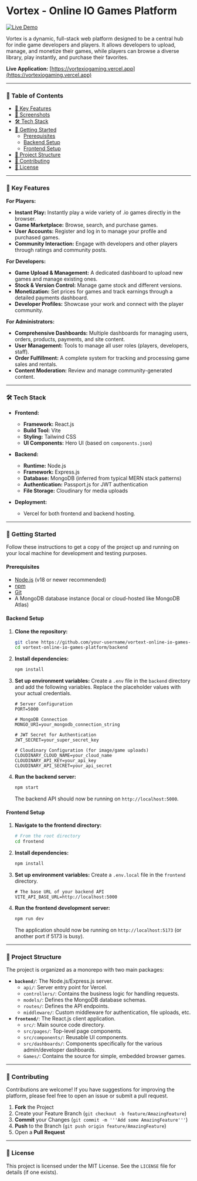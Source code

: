 # Vortex - Online IO Games Platform

[![Live Demo](https://img.shields.io/badge/Live-Demo-brightgreen?style=for-the-badge)](https://vortexiogaming.vercel.app)

Vortex is a dynamic, full-stack web platform designed to be a central hub for indie game developers and players. It allows developers to upload, manage, and monetize their games, while players can browse a diverse library, play instantly, and purchase their favorites.

**Live Application:** [https://vortexiogaming.vercel.app](https://vortexiogaming.vercel.app)

---

### 📖 Table of Contents
- [🌟 Key Features](#-key-features)
- [📸 Screenshots](#-screenshots)
- [🛠️ Tech Stack](#-tech-stack)
- [🚀 Getting Started](#-getting-started)
  - [Prerequisites](#prerequisites)
  - [Backend Setup](#backend-setup)
  - [Frontend Setup](#frontend-setup)
- [📂 Project Structure](#-project-structure)
- [🤝 Contributing](#-contributing)
- [📜 License](#-license)

---

### 🌟 Key Features

**For Players:**
- **Instant Play:** Instantly play a wide variety of .io games directly in the browser.
- **Game Marketplace:** Browse, search, and purchase games.
- **User Accounts:** Register and log in to manage your profile and purchased games.
- **Community Interaction:** Engage with developers and other players through ratings and community posts.

**For Developers:**
- **Game Upload & Management:** A dedicated dashboard to upload new games and manage existing ones.
- **Stock & Version Control:** Manage game stock and different versions.
- **Monetization:** Set prices for games and track earnings through a detailed payments dashboard.
- **Developer Profiles:** Showcase your work and connect with the player community.

**For Administrators:**
- **Comprehensive Dashboards:** Multiple dashboards for managing users, orders, products, payments, and site content.
- **User Management:** Tools to manage all user roles (players, developers, staff).
- **Order Fulfillment:** A complete system for tracking and processing game sales and rentals.
- **Content Moderation:** Review and manage community-generated content.

---


### 🛠️ Tech Stack

- **Frontend:**
  - **Framework:** React.js
  - **Build Tool:** Vite
  - **Styling:** Tailwind CSS
  - **UI Components:** Hero UI (based on `components.json`)

- **Backend:**
  - **Runtime:** Node.js
  - **Framework:** Express.js
  - **Database:** MongoDB (inferred from typical MERN stack patterns)
  - **Authentication:** Passport.js for JWT authentication
  - **File Storage:** Cloudinary for media uploads

- **Deployment:**
  - Vercel for both frontend and backend hosting.

---

### 🚀 Getting Started

Follow these instructions to get a copy of the project up and running on your local machine for development and testing purposes.

#### Prerequisites

- [Node.js](https://nodejs.org/) (v18 or newer recommended)
- [npm](https://www.npmjs.com/)
- [Git](https://git-scm.com/)
- A MongoDB database instance (local or cloud-hosted like MongoDB Atlas)

#### Backend Setup

1. **Clone the repository:**
   ```sh
   git clone https://github.com/your-username/vortext-online-io-games-platform.git
   cd vortext-online-io-games-platform/backend
   ```

2. **Install dependencies:**
   ```sh
   npm install
   ```

3. **Set up environment variables:**
   Create a `.env` file in the `backend` directory and add the following variables. Replace the placeholder values with your actual credentials.
   ```env
   # Server Configuration
   PORT=5000

   # MongoDB Connection
   MONGO_URI=your_mongodb_connection_string

   # JWT Secret for Authentication
   JWT_SECRET=your_super_secret_key

   # Cloudinary Configuration (for image/game uploads)
   CLOUDINARY_CLOUD_NAME=your_cloud_name
   CLOUDINARY_API_KEY=your_api_key
   CLOUDINARY_API_SECRET=your_api_secret
   ```

4. **Run the backend server:**
   ```sh
   npm start
   ```
   The backend API should now be running on `http://localhost:5000`.

#### Frontend Setup

1. **Navigate to the frontend directory:**
   ```sh
   # From the root directory
   cd frontend
   ```

2. **Install dependencies:**
   ```sh
   npm install
   ```

3. **Set up environment variables:**
   Create a `.env.local` file in the `frontend` directory.
   ```env
   # The base URL of your backend API
   VITE_API_BASE_URL=http://localhost:5000
   ```

4. **Run the frontend development server:**
   ```sh
   npm run dev
   ```
   The application should now be running on `http://localhost:5173` (or another port if 5173 is busy).

---

### 📂 Project Structure

The project is organized as a monorepo with two main packages:

- **`backend/`**: The Node.js/Express.js server.
  - `api/`: Server entry point for Vercel.
  - `controllers/`: Contains the business logic for handling requests.
  - `models/`: Defines the MongoDB database schemas.
  - `routes/`: Defines the API endpoints.
  - `middleware/`: Custom middleware for authentication, file uploads, etc.
- **`frontend/`**: The React.js client application.
  - `src/`: Main source code directory.
  - `src/pages/`: Top-level page components.
  - `src/components/`: Reusable UI components.
  - `src/dashboards/`: Components specifically for the various admin/developer dashboards.
  - `Games/`: Contains the source for simple, embedded browser games.

---

### 🤝 Contributing

Contributions are welcome! If you have suggestions for improving the platform, please feel free to open an issue or submit a pull request.

1.  **Fork** the Project
2.  Create your Feature Branch (`git checkout -b feature/AmazingFeature`)
3.  **Commit** your Changes (`git commit -m '''Add some AmazingFeature'''`)
4.  **Push** to the Branch (`git push origin feature/AmazingFeature`)
5.  Open a **Pull Request**

---

### 📜 License

This project is licensed under the MIT License. See the `LICENSE` file for details (if one exists).
